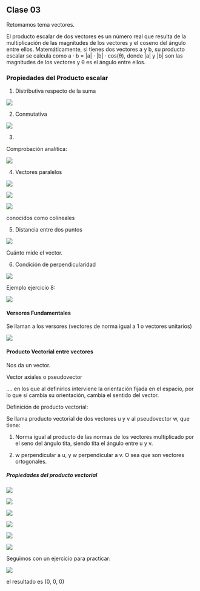 ## Clase 03

Retomamos tema vectores.

El producto escalar de dos vectores es un número real que resulta de la multiplicación de las magnitudes de los vectores y el coseno del ángulo entre ellos. Matemáticamente, si tienes dos vectores a y b, su producto escalar se calcula como a · b = |a| · |b| · cos(θ), donde |a| y |b| son las magnitudes de los vectores y θ es el ángulo entre ellos.

### Propiedades del Producto escalar

1. Distributiva respecto de la suma

![](./113-assets/ppt-48-mate.png)

2. Conmutativa

![](./113-assets/ppt-49-mate.png)

3. 

Comprobación analítica:

![](./113-assets/ppt-50-mate.png)

4. Vectores paralelos

![](./113-assets/ppt-51-mate.png)

![](./113-assets/ppt-52-mate.png)

![](./113-assets/ppt-53-mate.png)

conocidos como colineales

5. Distancia entre dos puntos

![](./113-assets/ppt-54-mate.png)

Cuánto mide el vector.

6. Condición de perpendicularidad

![](./113-assets/ppt-55-mate.png)

Ejemplo ejercicio 8:

![](./113-assets/ppt-56-mate.png)

#### Versores Fundamentales

Se llaman a los versores (vectores de norma igual a 1 o vectores unitarios) 

![](./113-assets/ppt-57-mate.png)

#### Producto Vectorial entre vectores

Nos da un vector.

Vector axiales o pseudovector

.... en los que al definirlos interviene la orientación fijada en el espacio, por lo que si cambia su orientación, cambia el sentido del vector.

Definición de producto vectorial:

Se llama producto vectorial de dos vectores  u y v al pseudovector w, que tiene:

1. Norma igual al producto de las normas de los vectores multiplicado por el seno del ángulo tita, siendo tita el ángulo entre u y v.

2. w perpendicular a u, y w perpendicular a v. O sea que son vectores ortogonales.

##### Propiedades del producto vectorial

![](./113-assets/ppt-58-mate.png)

![](./113-assets/ppt-59-mate.png)

![](./113-assets/ppt-60-mate.png)

![](./113-assets/ppt-61-mate.png)

![](./113-assets/ppt-62-mate.png)

![](./113-assets/ppt-63-mate.png)

Seguimos con un ejercicio para practicar:

![](./113-assets/ppt-64-mate.png)

el resultado es (0, 0, 0)